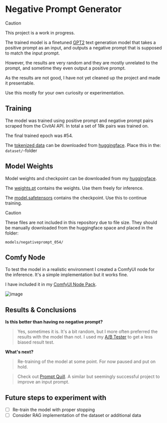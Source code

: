 # Negative Prompt Generator
> [!CAUTION]
> This project is a work in progress.

The trained model is a finetuned [GPT2](https://github.com/openai/gpt-2) text generation model that takes a positive prompt as an input, and outputs a negative prompt that is supposed to match the input prompt.

However, the results are very random and they are mostly unrelated to the prompt, and sometime they even output a positive prompt.

As the results are not good, I have not yet cleaned up the project and made it presentable.

Use this mostly for your own curiosity or experimentation.

## Training
The model was trained using positive prompt and negative prompt pairs scraped from the CivitAI API. In total a set of 18k pairs was trained on.

The final trained epoch was #54.

The [tokenized data](https://huggingface.co/mnemic/NegativePromptGenerator/blob/main/tokenized_data.pt) can be downloaded from [huggingface](https://huggingface.co/mnemic/NegativePromptGenerator/tree/main). Place this in the: `dataset/`-folder

## Model Weights
Model weights and checkpoint can be downloaded from my [huggingface](https://huggingface.co/mnemic/NegativePromptGenerator/tree/main).

The [weights.pt](https://huggingface.co/mnemic/NegativePromptGenerator/blob/main/weights.pt) contains the weights. Use them freely for inference.

The [model.safetensors](https://huggingface.co/mnemic/NegativePromptGenerator/blob/main/model.safetensors) contains the checkpoint. Use this to continue training.

> [!CAUTION]
> These files are not included in this repository due to file size. They should be manually downloaded from the huggingface space and placed in the folder:
>
> `models/negativeprompt_054/`

## Comfy Node
To test the model in a realistic environment I created a ComfyUI node for the inference. It's a simple implementation but it works fine.

I have included it in my [ComfyUI Node Pack](https://github.com/MNeMoNiCuZ/ComfyUI-mnemic-nodes).

![image](https://github.com/MNeMoNiCuZ/NegativePromptGenerator/assets/60541708/6b7614e6-2510-4b02-8696-8a6d7e1c59d3)

## Results & Conclusions
**Is this better than having no negative prompt?**

> Yes, sometimes it is. It's a bit random, but I more often preferred the results with the model than not. I used my [A/B Tester](https://github.com/MNeMoNiCuZ/ABTester) to get a less biased result test.

**What's next?**

> Re-training of the model at some point. For now paused and put on hold.

> Check out [Prompt Quill](https://github.com/osi1880vr/prompt_quill). A similar but seemingly successful project to improve an input prompt.

## Future steps to experiment with
- [ ] Re-train the model with proper stopping
- [ ] Consider RAG implementation of the dataset or additional data
